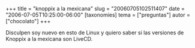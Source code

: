 +++
title = "knoppix a la mexicana"
slug = "20060705102511407"
date = "2006-07-05T10:25:00-06:00"
[taxonomies]
tema = ["preguntas"]
autor = ["chocolato"]
+++

Disculpen soy nuevo en esto de Linux y quiero saber si las versiones de
Knoppix a la mexicana son LiveCD.
